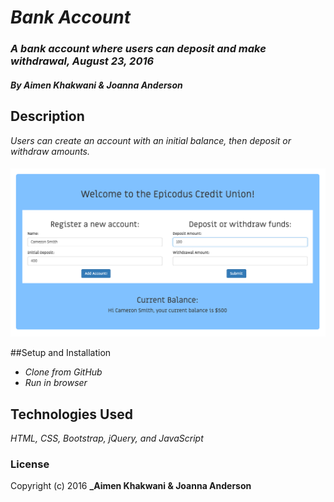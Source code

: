 # _Bank Account_

### _A bank account where users can deposit and make withdrawal, August 23, 2016_

#### _**By Aimen Khakwani & Joanna Anderson**_

## Description

_Users can create an account with an initial balance, then deposit or withdraw amounts._

####
<img src="screenshot.png" alt="A screenshot of the app">

##Setup and Installation

* _Clone from GitHub_
* _Run in browser_

## Technologies Used

_HTML, CSS, Bootstrap, jQuery, and JavaScript_

### License
Copyright (c) 2016 **_Aimen Khakwani & Joanna Anderson**
